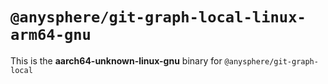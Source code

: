 # `@anysphere/git-graph-local-linux-arm64-gnu`

This is the **aarch64-unknown-linux-gnu** binary for `@anysphere/git-graph-local`
